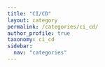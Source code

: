 ```yaml
---
title: "CI/CD"
layout: category
permalink: /categories/ci_cd/
author_profile: true
taxonomy: ci_cd
sidebar:
  nav: "categories"
---
```

